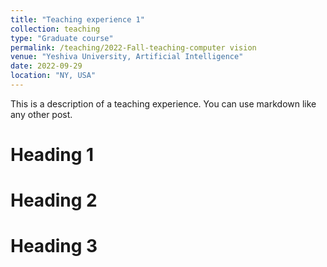 ```yaml
---
title: "Teaching experience 1"
collection: teaching
type: "Graduate course"
permalink: /teaching/2022-Fall-teaching-computer vision
venue: "Yeshiva University, Artificial Intelligence"
date: 2022-09-29
location: "NY, USA"
---
```


This is a description of a teaching experience. You can use markdown like any other post.

Heading 1
======

Heading 2
======

Heading 3
======
